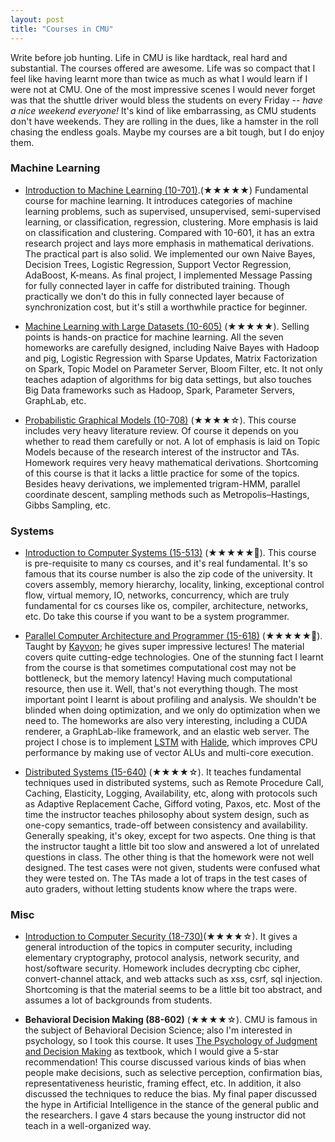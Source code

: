 ```yaml
---
layout: post
title: "Courses in CMU" 
---
```


Write before job hunting. Life in CMU is like hardtack, real hard and substantial. The courses offered are awesome. Life was so compact that I feel like having learnt more than twice as much as what I would learn if I were not at CMU. One of the most impressive scenes I would never forget was that the shuttle driver would bless the students on every Friday -- _have a nice weekend everyone!_ It's kind of like embarrassing, as CMU students don't have weekends. They are rolling in the dues, like a hamster in the roll chasing the endless goals. Maybe my courses are a bit tough, but I do enjoy them.

### Machine Learning

* [Introduction to Machine Learning (10-701)](http://www.cs.cmu.edu/~epxing/Class/10701-15F/).(&#9733;&#9733;&#9733;&#9733;&#9733;) Fundamental course for machine learning. It introduces categories of machine learning problems, such as supervised, unsupervised, semi-supervised learning, or classification, regression, clustering. More emphasis is laid on classification and clustering. Compared with 10-601, it has an extra research project and lays more emphasis in mathematical derivations. The practical part is also solid. We implemented our own Naive Bayes, Decision Trees, Logistic Regression, Support Vector Regression, AdaBoost, K-means. As final project, I implemented Message Passing for fully connected layer in caffe for distributed training. Though practically we don't do this in fully connected layer because of synchronization cost, but it's still a worthwhile practice for beginner.

* [Machine Learning with Large Datasets (10-605)](http://curtis.ml.cmu.edu/w/courses/index.php/Syllabus_for_Machine_Learning_with_Large_Datasets_10-605_in_Fall_2015) (&#9733;&#9733;&#9733;&#9733;&#9733;). Selling points is hands-on practice for machine learning. All the seven homeworks are carefully designed, including Naive Bayes with Hadoop and pig, Logistic Regression with Sparse Updates, Matrix Factorization on Spark, Topic Model on Parameter Server, Bloom Filter, etc. It not only teaches adaption of algorithms for big data settings, but also touches Big Data frameworks such as Hadoop, Spark, Parameter Servers, GraphLab, etc.

* [Probabilistic Graphical Models (10-708)](http://www.cs.cmu.edu/~epxing/Class/10708-16/lecture.html) (&#9733;&#9733;&#9733;&#9733;&#9734;). This course includes very heavy literature review. Of course it depends on you whether to read them carefully or not. A lot of emphasis is laid on Topic Models because of the research interest of the instructor and TAs. Homework requires very heavy mathematical derivations. Shortcoming of this course is that it lacks a little practice for some of the topics. Besides heavy derivations, we implemented trigram-HMM, parallel coordinate descent, sampling methods such as Metropolis–Hastings, Gibbs Sampling, etc.

### Systems

* [Introduction to Computer Systems (15-513)](https://www.cs.cmu.edu/~213/) (&#9733;&#9733;&#9733;&#9733;&#9733;&#127775;). This course is pre-requisite to many cs courses, and it's real fundamental. It's so famous that its course number is also the zip code of the university. It covers assembly, memory hierarchy, locality, linking, exceptional control flow, virtual memory, IO, networks, concurrency, which are truly fundamental for cs courses like os, compiler, architecture, networks, etc. Do take this course if you want to be a system programmer.

* [Parallel Computer Architecture and Programmer (15-618)](http://15418.courses.cs.cmu.edu/spring2016/) (&#9733;&#9733;&#9733;&#9733;&#9733;&#127775;). Taught by [Kayvon](http://www.cs.cmu.edu/~kayvonf/); he gives super impressive lectures! The material covers quite cutting-edge technologies. One of the stunning fact I learnt from the course is that sometimes computational cost may not be bottleneck, but the memory latency! Having much computational resource, then use it. Well, that's not everything though. The most important point I learnt is about profiling and analysis. We shouldn't be blinded when doing optimization, and we only do optimization when we need to. The homeworks are also very interesting, including a CUDA renderer, a GraphLab-like framework, and an elastic web server. The project I chose is to implement [LSTM](http://colah.github.io/posts/2015-08-Understanding-LSTMs/) with [Halide](http://halide-lang.org/), which improves CPU performance by making use of vector ALUs and multi-core execution.

* [Distributed Systems (15-640)](http://www.cs.cmu.edu/~15-440/) (&#9733;&#9733;&#9733;&#9733;&#9734;). It teaches fundamental techniques used in distributed systems, such as Remote Procedure Call, Caching, Elasticity, Logging, Availability, etc, along with protocols such as Adaptive Replacement Cache, Gifford voting, Paxos, etc. Most of the time the instructor teaches philosophy about system design, such as one-copy semantics, trade-off between consistency and availability. Generally speaking, it's okey, except for two aspects. One thing is that the instructor taught a little bit too slow and answered a lot of unrelated questions in class. The other thing is that the homework were not well designed. The test cases were not given, students were confused what they were tested on. The TAs made a lot of traps in the test cases of auto graders, without letting students know where the traps were.

### Misc

* [Introduction to Computer Security (18-730)](http://www.ece.cmu.edu/~lbauer/courses/18730/f2015/)(&#9733;&#9733;&#9733;&#9733;&#9734;). It gives a general introduction of the topics in computer security, including elementary cryptography, protocol analysis, network security, and host/software security. Homework includes decrypting cbc cipher, convert-channel attack, and web attacks such as xss, csrf, sql injection. Shortcoming is that the material seems to be a little bit too abstract, and assumes a lot of backgrounds from students.

* __Behavioral Decision Making (88-602)__ (&#9733;&#9733;&#9733;&#9733;&#9734;). CMU is famous in the subject of Behavioral Decision Science; also I'm interested in psychology, so I took this course. It uses [The Psychology of Judgment and Decision Making](https://www.amazon.com/Psychology-Judgment-Decision-Making-McGraw-Hill/dp/0070504776/ref=sr_1_1?ie=UTF8&qid=1471728425&sr=8-1&keywords=Scott+Plous-The+Psychology) as textbook, which I would give a 5-star recommendation! This course discussed various kinds of bias when people make decisions, such as selective perception, confirmation bias, representativeness heuristic, framing effect, etc. In addition, it also discussed the techniques to reduce the bias. My final paper discussed the hype in Artificial Intelligence in the stance of the general public and the researchers. I gave 4 stars because the young instructor did not teach in a well-organized way.